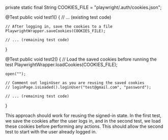 private static final String COOKIES_FILE = "playwright/.auth/cookies.json";

@Test
public void test1() {
// ... (existing test code)

    // After logging in, save the cookies to a file
    PlaywrightWrapper.saveCookies(COOKIES_FILE);

    // ... (remaining test code)
}

@Test
public void test2() {
// Load the saved cookies before running the test
PlaywrightWrapper.loadCookies(COOKIES_FILE);

    open("");

    // Comment out loginUser as you are reusing the saved cookies
    // loginPage.isLoaded().loginUser("test@gmail.com", "password");

    // ... (remaining test code)
}

This approach should work for reusing the signed-in state.
In the first test, we save the cookies after the user logs in, and in the second test,
we load these cookies before performing any actions.
This should allow the second test to start with the user already logged in.